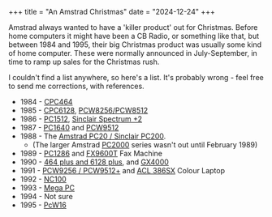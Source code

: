 +++
title = "An Amstrad Christmas"
date = "2024-12-24"
+++

Amstrad always wanted to have a 'killer product' out for Christmas. Before home computers it might have been a CB Radio, or something like that, but between 1984 and 1995, their big Christmas product was usually some kind of home computer. These were normally announced in July-September, in time to ramp up sales for the Christmas rush.

I couldn't find a list anywhere, so here's a list. It's probably wrong - feel free to send me corrections, with references.

* 1984 - [CPC464]
* 1985 - [CPC6128], [PCW8256/PCW8512]
* 1986 - [PC1512], [Sinclair Spectrum +2][Plus2]
* 1987 - [PC1640] and [PCW9512]
* 1988 - The [Amstrad PC20 / Sinclair PC200][PC200].
  * (The larger Amstrad [PC2000] series wasn't out until February 1989)
* 1989 - [PC1286] and [FX9600T] Fax Machine
* 1990 - [464 plus and 6128 plus][464plus], and [GX4000]
* 1991 - [PCW9256 / PCW9512+][PCW9256] and [ACL 386SX][ACL386SX] Colour Laptop
* 1992 - [NC100]
* 1993 - [Mega PC][MegaPC]
* 1994 - Not sure
* 1995 - [PcW16]

[CPC464]: https://www.cpcwiki.eu/index.php/File:PopularComputingWeekly84041900001.jpg#
[CPC6128]: https://nosher.net/archives/computers/your_computer_1985-09_007
[PCW8256/PCW8512]: https://en.wikipedia.org/wiki/Amstrad_PCW
[PC1512]: https://archive.org/details/practical-computing/PracticalComputing-1986-11/page/58/mode/2up
[Plus2]: http://k1.spdns.de/Vintage/Sinclair/86/ZX%20Spectrum%2B2/ZX%20Spectrum%2B2%20Review.html
[PC1640]: https://www.i-programmer.info/history/machines/1364-alan-sugar-and-the-fall-of-amstrad.html?start=2
[PCW9512]: https://www.techmonitor.ai/technology/amstrad_launches_up_market_word_processor_in_us_first
[PC200]: https://archive.org/details/Your_Sinclair_035/page/n25/mode/2up?view=theater
[PC2000]: https://en.wikipedia.org/wiki/Amstrad_PC2286
[PC1286]: https://www.retroisle.com/amstrad/pcs/Articles/newsbyte_sep1989.php
[FX9600T]: https://cpcrulez.fr/people-cpc-new_amstrad_fax_facts.htm
[PCW9512]: https://www.computinghistory.org.uk/det/69595/Amstrad-PCW-9512-Brochure/
[GX4000]: https://www.vg247.com/consoles-youve-never-heard-of-amstrad-gx4000
[464plus]: https://en.wikipedia.org/wiki/Amstrad_CPC#The_plus_range
[PCW9256]: https://www.retroisle.com/amstrad/pcw/Articles/newsbyte_sep1991.php
[ACL386SX]: https://www.retroisle.com/amstrad/pcs/Articles/newsbyte_sep1991.php
[NC100]: https://en.wikipedia.org/wiki/Amstrad_NC100
[MegaPC]: https://archive.org/details/argos-autumn-winter-1993-1994/page/133/mode/1up
[PcW16]: https://www.retroisle.com/amstrad/pcw/Articles/cbr_nov1995.php
